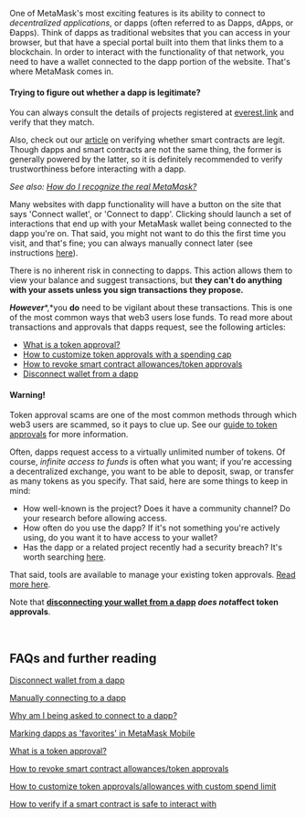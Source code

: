One of MetaMask's most exciting features is its ability to connect to *decentralized applications*, or dapps (often referred to as Dapps, dApps, or Đapps). Think of dapps as traditional websites that you can access in your browser, but that have a special portal built into them that links them to a blockchain. In order to interact with the functionality of that network, you need to have a wallet connected to the dapp portion of the website. That's where MetaMask comes in.



#### Trying to figure out whether a dapp is legitimate?


You can always consult the details of projects registered at [everest.link](https://everest.link/) and verify that they match.


Also, check out our [article](https://support.metamask.io/hc/en-us/articles/10143114273563) on verifying whether smart contracts are legit. Though dapps and smart contracts are not the same thing, the former is generally powered by the latter, so it is definitely recommended to verify trustworthiness before interacting with a dapp.


*See also: [How do I recognize the real MetaMask?](https://support.metamask.io/hc/en-us/articles/14930852259099)* 



Many websites with dapp functionality will have a button on the site that says 'Connect wallet', or 'Connect to dapp'. Clicking should launch a set of interactions that end up with your MetaMask wallet being connected to the dapp you're on. That said, you might not want to do this the first time you visit, and that's fine; you can always manually connect later (see instructions [here](https://support.metamask.io/hc/en-us/articles/360045901112)).


There is no inherent risk in connecting to dapps. This action allows them to view your balance and suggest transactions, but **they can't do anything with your assets unless you sign transactions they propose.**


***However****,*you **do** need to be vigilant about these transactions. This is one of the most common ways that web3 users lose funds. To read more about transactions and approvals that dapps request, see the following articles:


* [What is a token approval?](https://support.metamask.io/hc/en-us/articles/6174898326683)
* [How to customize token approvals with a spending cap](https://support.metamask.io/hc/en-us/articles/6055177143579)
* [How to revoke smart contract allowances/token approvals](https://support.metamask.io/hc/en-us/articles/4446106184731)
* [Disconnect wallet from a dapp](https://support.metamask.io/hc/en-us/articles/360059535551)



#### Warning!


Token approval scams are one of the most common methods through which web3 users are scammed, so it pays to clue up. See our [guide to token approvals](https://support.metamask.io/hc/en-us/articles/6174898326683-What-is-a-token-approval-) for more information.



Often, dapps request access to a virtually unlimited number of tokens. Of course, *infinite access to funds* is often what you want; if you're accessing a decentralized exchange, you want to be able to deposit, swap, or transfer as many tokens as you specify. That said, here are some things to keep in mind:


* How well-known is the project? Does it have a community channel? Do your research before allowing access.
* How often do you use the dapp? If it's not something you're actively using, do you want it to have access to your wallet?
* Has the dapp or a related project recently had a security breach? It's worth searching [here](https://www.rekt.news/).


That said, tools are available to manage your existing token approvals. [Read more here](https://support.metamask.io/hc/en-us/articles/4446106184731).


Note that **[disconnecting your wallet from a dapp](https://support.metamask.io/hc/en-us/articles/360059535551) *does not*affect token approvals**.


 


FAQs and further reading
------------------------


[Disconnect wallet from a dapp](https://support.metamask.io/hc/en-us/articles/360059535551)


[Manually connecting to a dapp](https://support.metamask.io/hc/en-us/articles/360045901112)


[Why am I being asked to connect to a dapp?](https://support.metamask.io/hc/en-us/articles/360036580711)


[Marking dapps as 'favorites' in MetaMask Mobile](https://support.metamask.io/hc/en-us/articles/360059087572)


[What is a token approval?](https://support.metamask.io/hc/en-us/articles/6174898326683)


[How to revoke smart contract allowances/token approvals](https://support.metamask.io/hc/en-us/articles/4446106184731)


[How to customize token approvals/allowances with custom spend limit](https://support.metamask.io/hc/en-us/articles/6055177143579)


[How to verify if a smart contract is safe to interact with](https://support.metamask.io/hc/en-us/articles/10143114273563)


 


 


 


 


 

